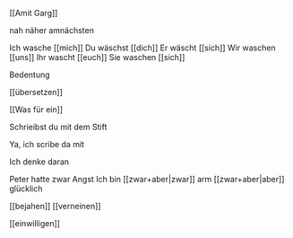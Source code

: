 [[Amit Garg]]


nah
näher
amnächsten

Ich wasche [[mich]]
Du wäschst [[dich]]
Er wäscht [[sich]]
Wir waschen [[uns]]
Ihr wascht [[euch]]
Sie waschen [[sich]]

Bedentung 

[[übersetzen]] 


[[Was für ein]]


Schrieibst du mit dem Stift 

Ya, ich scribe da mit


Ich denke daran

Peter hatte zwar Angst
Ich bin [[zwar+aber|zwar]] arm [[zwar+aber|aber]] glücklich 




[[bejahen]]
[[verneinen]]

[[einwilligen]]